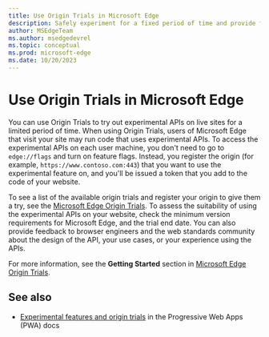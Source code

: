 ```yaml
---
title: Use Origin Trials in Microsoft Edge
description: Safely experiment for a fixed period of time and provide feedback on new platform features.
author: MSEdgeTeam
ms.author: msedgedevrel
ms.topic: conceptual
ms.prod: microsoft-edge
ms.date: 10/20/2023
---
```

# Use Origin Trials in Microsoft Edge

You can use Origin Trials to try out experimental APIs on live sites for a limited period of time.  When using Origin Trials, users of Microsoft Edge that visit your site may run code that uses experimental APIs.  To access the experimental APIs on each user machine, you don't need to go to `edge://flags` and turn on feature flags.  Instead, you register the origin (for example, `https://www.contoso.com:443`) that you want to use the experimental feature on, and you'll be issued a token that you add to the code of your website.

To see a list of the available origin trials and register your origin to give them a try, see the [Microsoft Edge Origin Trials](https://developer.microsoft.com/microsoft-edge/origin-trials/).  To assess the suitability of using the experimental APIs on your website, check the minimum version requirements for Microsoft Edge, and the trial end date.  You can also provide feedback to browser engineers and the web standards community about the design of the API, your use cases, or your experience using the APIs.

For more information, see the **Getting Started** section in [Microsoft Edge Origin Trials](https://developer.microsoft.com/microsoft-edge/origin-trials/).


<!-- ====================================================================== -->
## See also

* [Experimental features and origin trials](../progressive-web-apps-chromium/how-to/origin-trials.md) in the Progressive Web Apps (PWA) docs
